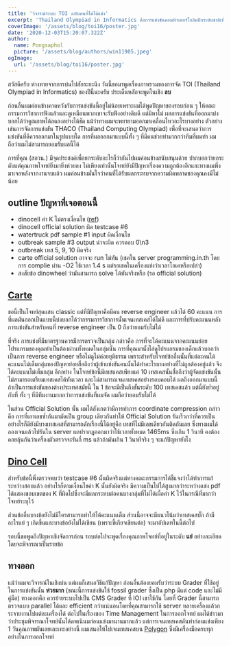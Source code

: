 ```yaml
---
title: 'วิจารณ์ระบบ TOI ฉบับคนที่ไม่ได้แข่ง'
excerpt: 'Thailand Olympiad in Informatics คือการแข่งขันคอมพิวเตอร์โอลิมปิกระดับชาติเพื่อคัดนักเรียนประมาณ 25 คนเข้าค่าย สสวท. เพื่อเป็นตัวแทนประเทศต่อไป'
coverImage: '/assets/blog/toi16/poster.jpg'
date: '2020-12-03T15:20:07.322Z'
author:
  name: Pongsaphol
  picture: '/assets/blog/authors/win11905.jpeg'
ogImage:
  url: '/assets/blog/toi16/poster.jpg'
---
```


สวัสดีครับ ห่างหายจากการบ่นไปสักระยะนึง วันนี้ขอมาพูดเรื่องภาพรวมของการจัด TOI (Thailand Olympiad in Informatics) ของปีนี้นะครับ ประเด็นหลักจะพูดในเชิง **ลบ** 

ก่อนอื่นผมค่อนข้างคาดหวังกับการแข่งขันนี้อยู่ไม่น้อยเพราะผมได้พูดปัญหาของรอบก่อน ๆ ให้คณะกรรมการวิชาการฟังแล้วและดูเหมือนพวกเขาจะรับฟังอย่างดิบดี แต่มิหาไม่ ผลการแข่งขันที่ออกมาบ่งบอกได้ว่าคูณภาพได้ลดลงอย่างได้ชัด แม้ว่าทางผมจะพยายามออกมาเคลื่อนไหวอะไรบางอย่าง ตัวอย่างเช่นการจัดการแข่งขัน THACO (Thailand Computing Olympiad) เพื่อที่จะเสนอว่าการแข่งขันที่ดีควรออกมาในรูปแบบใด การที่ผลออกมาแบบนี้ทั้ง ๆ ที่มีคนช่วยทำมากกว่าทีมที่ผมทำ ผมถือว่าผมไม่สามารถยอมรับผลนี้ได้ 

การที่คุณ (สอวน.) มีจุดประสงค์เพื่อยกระดับอะไรก็ว่ากันไปผมค่อนข้างสนับสนุนด้วย ปากบอกว่ายกระดับแต่คุณภาพโจทย์ยิ่งมายิ่งห่วยลง ไม่เพียงเท่านั้นโจทย์ยังมีปัญหาเรื่องความถูกต้องอีกและทางผมพึ่งมาเจอหลังจากงานจบแล้ว ผมค่อนข้างมั่นใจว่าคนที่ได้รับผลกระทบจากความผิดพลาดของคุณคงมีไม่น้อย

## outline ปัญหาที่เจอตอนนี้
- dinocell ค่า K ไม่ตรงเงื่อนไข ([ref](https://beta.programming.in.th/submissions/E4jbMMjNmQc1P4RySGYu))
- dinocell official solution ผิด testcase #6 
- watertruck pdf sample #1 input ผิดเงื่อนไข
- outbreak sample #3 output น่าจะผิด ควรตอบ 0\n3
- outbreak เทส 5, 9, 10 ผิดจริง
- carte official solution อาจจะ run ไม่ทัน (เชคใน server programming.in.th โดยการ complie ผ่าน -O2 ใช้เวลา 1.4 s แต่รอเชคในเครื่องแข่งว่าเวลาโอเคหรือเปล่า)
- สงสัยข้อ dinowheel ว่ามันสามารถ solve ได้ทันจริงหรือ (รอ official solution)

## [Carte](https://beta.programming.in.th/tasks/toi16_carte)
  ขอนี้เป็นโจทย์สุดแสน classic แต่ที่มีปัญหาคือมีคน reverse engineer แล้วได้ 60 คะแนน
  การที่ผลมันออกเป็นแบบนี้บ่งบอกได้ว่ากรรมการวิชาการนั้นเจนเทสเคสได้ไม่ดี และการที่ปรับคะแนนหลังการแข่งขันสำหรับคนที่ reverse engineer เป็น 0 ถือว่ายอมรับไม่ได้ 

  ที่จริง การแข่งที่มีมาตรฐานควรมีการตรวจเป็นกลุ่ม กล่าวคือ การที่จะได้คะแนนจากคะแนนย่อย โปรแกรมของคุณทำเป็นต้องผ่านทั้งหมดในกลุ่มนั้น การที่คุณมานั้งไล่ดูโปรแกรมของเด็กแล้วบอกว่าเป็นการ reverse engineer หรือไม่ดูไม่ค่อยยุติธรรม เพราะสำหรับโจทย์ข้ออื่นนั้นที่แต่ละคนได้คะแนนไม่เต็มกลุ่มของปัญหาย่อยสื่อถึงว่าผู้เข้าแข่งขันคนนั้นได้ทำอะไรบางอย่างที่ไม่ถูกต้องอยู่แล้ว จึงได้คะแนนไม่เต็มกลุ่ม
  อีกอย่าง ในโจทย์ข้อนี้มีเทสแคสเพียงแค่ 10 เทสเคสนั้นสื่อถึงว่าผู้จัดแข่งขันนั้นไม่สามารถเตรียมเทสเคสได้ทันเวลา และไม่สามารถเจนเทสเคสอย่างรอบคอบได้ ผลถึงออกมาแบบนี้ ถ้าเป็นการแข่งขันของต่างประเทศสมัยนี้ ใน 1 ข้อจะมีเป็นถึงขั้นระดับ 100 เทสเคสแล้ว แต่นี่ยังย่ำอยู่กับที่ ทั้ง ๆ ที่มีทีมงานมากกว่าการแข่งขันที่ผมจัด ผมถือว่ายอมรับไม่ได้

  ในส่วน Official Solution นั้น ผมได้สังเกตว่ามีการทำการ coordinate compression กล่าวคือ การที่เอาเลขซ้ำกันมามัดเป็น group เดียวกันทำให้ Official Solution รันเร็วกว่าที่ควรเป็น อย่างไรก็ดียังมีบางเทสเคสที่สามารถดักเรื่องนี้ได้อยู่คือ เทสที่ไม่มีเลขเดียวกันติดกันเลย ซึ่งทางผมได้ลองเจนแล้วไปรันใน server ผลปรากฎออกมาว่าใช้เวลาทั้งหมด 1465ms ซึ่งเกิน 1 วินาที คงต้องคอยลุ้นกันว่าเครื่องตัวตรวจจะรันกี่ ms แล้วถ้ามันเกิน 1 วินาทีจริง ๆ จะแก้ปัญหายังไง

## [Dino Cell](https://beta.programming.in.th/tasks/toi16_dinocell)
  สำหรับข้อนี้พึ่งตรวจพบว่า testcase #6 นั้นผิดจริงแต่ทางคณะกรรมการได้ชี้แจงว่าได้ทำการแก้ระหว่างสอบแล้ว อย่างไรก็ตามเงื่อนไขค่า K นั้นยังผิดจริง มีความเป็นไปได้สูงมากว่าระหว่างแข่ง pdf ได้แสดงขอบเขตของ K ที่ผิดไปซึ่งจะมีผลกระทบต่อคนบางกลุ่มที่ไม่ได้เผื่อค่า K ไว้ในกรณีที่มากว่าโจทย์ระบุไว้


ส่วนข้ออื่นบางข้อยังไม่มีใครสามารถทำให้ได้คะแนนเต็ม ส่วนนี้อาจจะมีแนวโน้มว่าเทสเคสบั๊ก ถ้ามีอะไรแย่ ๆ เกิดขึ้นและบางข้อยังไม่ได้เขียน (เพราะขี้เกียจเขียนต่อ) จะมาอัปเดทในนี้ต่อไป

รอบนี้ขอพูดถึงปัญหาเชิงจัดการก่อน รอบต่อไปจะพูดเรื่องคุณภาพโจทย์ที่อยู่ในระดับ **แย่** อย่างละเอียดโดยจะพิจารณาเป็นรายข้อ

## ทางออก
  แม้ว่าผมจะวิจารณ์ในเชิงบ่น แต่ผมก็เสนอวิธีแก้ปัญหา ก่อนอื่นต้องยอมรับว่าระบบ Grader ที่ใช้อยู่ในการแข่งขันนั้น **ห่วยมาก** (ขณะนี้การแข่งขันใช้ fossil grader ซึ่งเป็น php มีแต่ code และไม่มีคู่มือ) ทางออกคือ ควรย้ายระบบไปเป็น CMS Grader ที่ IOI เขาใช้กัน โดยที่ Grader นี้สามารถตรวจแบบ parallel ได้และ efficient กว่าแน่นอนโดยที่คุณสามารถใช้ server หลายเครื่องแล้วกระจายงานไปแต่ละเครื่องได้ ต่อไปในเรื่องของ Time Management ในการออกโจทย์ ผมได้ข่าวมาว่าประชุมพิจารณาโจทย์นั้นได้ดพเนินมก่อนแข่งมานานมากแล้ว แต่การเจนเทสเคสดันทำก่อนแข่งเพียง 1 วันคุณภาพมันเลยเละเทะอย่างนี้ ผมเสนอให้ไปเจนเทสเคสบน [Polygon](https://polygon.codeforces.com/) ซึ่งมีเครื่องมือครบทุกอย่างในการออกโจทย์ 



